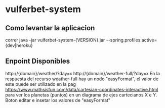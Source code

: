 # vulferbet-system
## Como levantar la aplicacion
correr java -jar vulferbet-system-{VERSION}.jar --spring.profiles.active={dev|heroku}
 
## Enpoint Disponibles
http://{domain}/weather/?day=x
http://{domain}/weather-full/?day=x
En la respuesta del recurso weather-full hay un nodo "easyFormat", 
el valor de este puede ser utilizado en la pag https://www.mathsisfun.com/data/cartesian-coordinates-interactive.html
para ver los planetas (puntos) en un diagrama de ejes cartecianos X e Y. Boton editar e insetar los valores de "easyFormat"  
